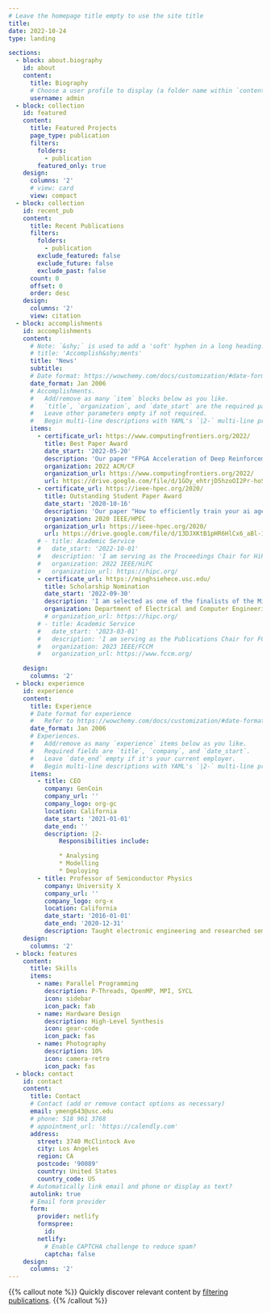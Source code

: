 ```yaml
---
# Leave the homepage title empty to use the site title
title:
date: 2022-10-24
type: landing

sections:
  - block: about.biography
    id: about
    content:
      title: Biography
      # Choose a user profile to display (a folder name within `content/authors/`)
      username: admin
  - block: collection
    id: featured
    content:
      title: Featured Projects
      page_type: publication
      filters:
        folders:
          - publication
        featured_only: true
    design:
      columns: '2'
      # view: card
      view: compact
  - block: collection
    id: recent_pub
    content:
      title: Recent Publications
      filters:
        folders:
          - publication
        exclude_featured: false
        exclude_future: false
        exclude_past: false
      count: 0
      offset: 0
      order: desc
    design:
      columns: '2'
      view: citation
  - block: accomplishments
    id: accomplishments
    content:
      # Note: `&shy;` is used to add a 'soft' hyphen in a long heading.
      # title: 'Accomplish&shy;ments'
      title: 'News'
      subtitle:
      # Date format: https://wowchemy.com/docs/customization/#date-format
      date_format: Jan 2006
      # Accomplishments.
      #   Add/remove as many `item` blocks below as you like.
      #   `title`, `organization`, and `date_start` are the required parameters.
      #   Leave other parameters empty if not required.
      #   Begin multi-line descriptions with YAML's `|2-` multi-line prefix.
      items:
        - certificate_url: https://www.computingfrontiers.org/2022/
          title: Best Paper Award
          date_start: '2022-05-20'
          description: 'Our paper "FPGA Acceleration of Deep Reinforcement Learning using On-Chip Replay Management" received Best Paper Award in the 2022 ACM International Conference on Computing Frontiers!'
          organization: 2022 ACM/CF
          organization_url: https://www.computingfrontiers.org/2022/
          url: https://drive.google.com/file/d/1GOy_ehtrjD5hzoOI2Pr-hoSv7vl1zeUA/view
        - certificate_url: https://ieee-hpec.org/2020/
          title: Outstanding Student Paper Award
          date_start: '2020-10-16'
          description: 'Our paper "How to efficiently train your ai agent? characterizing and evaluating deep reinforcement learning on heterogeneous platforms" received Outstanding Student Paper Award in the 2020 IEEE High Performance Extreme Computing Virtual Conference!'
          organization: 2020 IEEE/HPEC
          organization_url: https://ieee-hpec.org/2020/
          url: https://drive.google.com/file/d/13DJXKtB1pHR6HlCx6_aBl-1i7c55esiQ/view
        # - title: Academic Service
        #   date_start: '2022-10-01'
        #   description: 'I am serving as the Proceedings Chair for HiPC 2022'
        #   organization: 2022 IEEE/HiPC
        #   organization_url: https://hipc.org/
        - certificate_url: https://minghsiehece.usc.edu/
          title: Scholarship Nomination
          date_start: '2022-09-30'
          description: 'I am selected as one of the finalists of the Ming Hsieh Ph.D. Scholar!'
          organization: Department of Electrical and Computer Engineering, USC
          # organization_url: https://hipc.org/
        # - title: Academic Service
        #   date_start: '2023-03-01'
        #   description: 'I am serving as the Publications Chair for FCCM 2023'
        #   organization: 2023 IEEE/FCCM
        #   organization_url: https://www.fccm.org/

    design:
      columns: '2'
  - block: experience
    id: experience
    content:
      title: Experience
      # Date format for experience
      #   Refer to https://wowchemy.com/docs/customization/#date-format
      date_format: Jan 2006
      # Experiences.
      #   Add/remove as many `experience` items below as you like.
      #   Required fields are `title`, `company`, and `date_start`.
      #   Leave `date_end` empty if it's your current employer.
      #   Begin multi-line descriptions with YAML's `|2-` multi-line prefix.
      items:
        - title: CEO
          company: GenCoin
          company_url: ''
          company_logo: org-gc
          location: California
          date_start: '2021-01-01'
          date_end: ''
          description: |2-
              Responsibilities include:

              * Analysing
              * Modelling
              * Deploying
        - title: Professor of Semiconductor Physics
          company: University X
          company_url: ''
          company_logo: org-x
          location: California
          date_start: '2016-01-01'
          date_end: '2020-12-31'
          description: Taught electronic engineering and researched semiconductor physics.
    design:
      columns: '2'
  - block: features
    content:
      title: Skills
      items:
        - name: Parallel Programming
          description: P-Threads, OpenMP, MPI, SYCL
          icon: sidebar
          icon_pack: fab
        - name: Hardware Design
          description: High-Level Synthesis
          icon: gear-code
          icon_pack: fas
        - name: Photography
          description: 10%
          icon: camera-retro
          icon_pack: fas
  - block: contact
    id: contact
    content:
      title: Contact
      # Contact (add or remove contact options as necessary)
      email: ymeng643@usc.edu
      # phone: 518 961 3768
      # appointment_url: 'https://calendly.com'
      address:
        street: 3740 McClintock Ave
        city: Los Angeles
        region: CA
        postcode: '90089'
        country: United States
        country_code: US
      # Automatically link email and phone or display as text?
      autolink: true
      # Email form provider
      form:
        provider: netlify
        formspree:
          id:
        netlify:
          # Enable CAPTCHA challenge to reduce spam?
          captcha: false
    design:
      columns: '2'
---
```

{{% callout note %}}
Quickly discover relevant content by [filtering publications](./publication/).
{{% /callout %}}